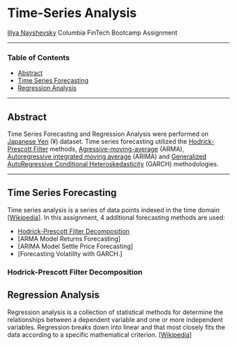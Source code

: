 # Time-Series Analysis
[Illya Nayshevsky](www.illya.bio)
Columbia FinTech Bootcamp Assignment

---

### Table of Contents
* [Abstract](#abstract)
* [Time Series Forecasting](#time-series-forecasting)
* [Regression Analysis](#regression-analysis)

---
## Abstract
Time Series Forecasting and Regression Analysis were performed on [Japanese Yen](https://en.wikipedia.org/wiki/Japanese_yen) (¥) dataset. Time series forecasting utilized the [Hodrick-Prescott Filter](https://en.wikipedia.org/wiki/Hodrick%E2%80%93Prescott_filter) methods, [Agressive-moving-average](https://en.wikipedia.org/wiki/Autoregressive%E2%80%93moving-average_model) (ARMA), [Autoregressive integrated moving average](https://en.wikipedia.org/wiki/Autoregressive_integrated_moving_average) (ARIMA) and [Generalized AutoRegressive Conditional Heteroskedasticity](https://www.investopedia.com/terms/g/garch.asp) (GARCH) methodologies.




---
## Time Series Forecasting
Time series analysis is a series of data points indexed in the time domain [[Wikipedia](https://en.wikipedia.org/wiki/Time_series)]. In this assignment, 4 additional forecasting methods are used:<br>
* [Hodrick-Prescott Filter Decomposition](#hodrick-prescott-filter-decomposition)
* [ARMA Model Returns Forecasting]
* [ARIMA Model Settle Price Forecasting]
* [Forecasting Volatility with GARCH.]

### Hodrick-Prescott Filter Decomposition



## Regression Analysis
Regression analysis is a collection of statistical methods for determine the relationships between a dependent variable and one or more independent variables. Regression breaks down into linear and  that most closely fits the data according to a specific mathematical criterion. [[Wikipedia](https://en.wikipedia.org/wiki/Regression_analysis)]